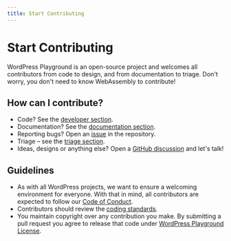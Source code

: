 ```yaml
---
title: Start Contributing
---
```


# Start Contributing

WordPress Playground is an open-source project and welcomes all contributors from code to design, and from documentation to triage. Don't worry, you don't need to know WebAssembly to contribute!

## How can I contribute?

-   Code? See the [developer section](./02-code.md).
-   Documentation? See the [documentation section](./20-documentation.md).
-   Reporting bugs? Open an [issue](https://github.com/WordPress/wordpress-playground/issues/new) in the repository.
-   Triage – see the [triage section](./05-triage.md).
-   Ideas, designs or anything else? Open a [GitHub discussion](https://github.com/WordPress/wordpress-playground/discussions) and let's talk!

## Guidelines

-   As with all WordPress projects, we want to ensure a welcoming environment for everyone. With that in mind, all contributors are expected to follow our [Code of Conduct](https://make.wordpress.org/handbook/community-code-of-conduct/).
-   Contributors should review the [coding standards](./03-coding-standards.md).
-   You maintain copyright over any contribution you make. By submitting a pull request you agree to release that code under [WordPress Playground License](https://github.com/WordPress/wordpress-playground/blob/HEAD/LICENSE.md).
